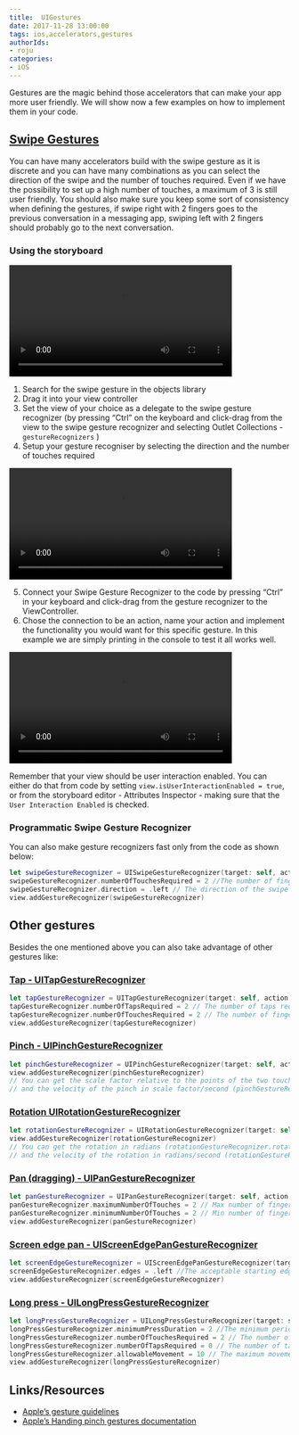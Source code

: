 ```yaml
---
title:  UIGestures
date: 2017-11-28 13:00:00
tags: ios,accelerators,gestures
authorIds:
- roju
categories:
- iOS
---
```


Gestures are the magic behind those accelerators that can make your app more user friendly. We will show now a few examples on how to implement them in your code.

## [Swipe Gestures](https://developer.apple.com/documentation/uikit/uiswipegesturerecognizer)

You can have many accelerators build with the swipe gesture as it is discrete and you can have many combinations as you can select the direction of the swipe and the number of touches required. Even if we have the possibility to set up a high number of touches, a maximum of 3 is still user friendly. You should also make sure you keep some sort of consistency when defining the gestures, if swipe right with 2 fingers goes to the previous conversation in a messaging app, swiping left with 2 fingers should probably go to the next conversation.

### Using the storyboard
<video width="400" controls>
<source src="https://cdn-laravel.vapor.cloud/image/nstack/translate_values/accelerators-2-storyboard-add-gesture_mST8xNXFEu.mp4" type="video/mp4">
Your browser does not support HTML5 video.
</video>

1. Search for the swipe gesture in the objects library
2. Drag it into your view controller
3. Set the view of your choice as a delegate to the swipe gesture recognizer (by pressing “Ctrl” on the keyboard and click-drag from the view to the swipe gesture recognizer and selecting Outlet Collections - `gestureRecognizers` )
4. Setup your gesture recogniser by selecting the direction and the number of touches required

<video width="400" controls>
<source src="https://cdn-laravel.vapor.cloud/image/nstack/translate_values/accelerators-2-storyboard-add-gesture-action_ui5ZwnqEt1.mp4" type="video/mp4">
Your browser does not support HTML5 video.
</video>

5. Connect your Swipe Gesture Recognizer to the code by pressing “Ctrl” in your keyboard and click-drag from the gesture recognizer to the ViewController.
6. Chose the connection to be an action, name your action and implement the functionality you would want for this specific gesture. In this example we are simply printing in the console to test it all works well.

<video width="400" controls>
<source src="https://cdn-laravel.vapor.cloud/image/nstack/translate_values/accelerators-2-simulator-swipe_HGjOpA9rxy.mp4" type="video/mp4">
Your browser does not support HTML5 video.
</video>

Remember that your view should be user interaction enabled. You can either do that from code by setting `view.isUserInteractionEnabled = true`, or from the storyboard editor - Attributes Inspector - making sure that the `User Interaction Enabled` is checked.

### Programmatic Swipe Gesture Recognizer

You can also make gesture recognizers fast only from the code as shown below:

```swift
let swipeGestureRecognizer = UISwipeGestureRecognizer(target: self, action: #selector(viewSwipedToLeft))
swipeGestureRecognizer.numberOfTouchesRequired = 2 //The number of fingers required (default is 1)
swipeGestureRecognizer.direction = .left // The direction of the swipe (default is right)
view.addGestureRecognizer(swipeGestureRecognizer)
```

## Other gestures
Besides the one mentioned above you can also take advantage of other gestures like:
### [Tap - UITapGestureRecognizer](https://developer.apple.com/documentation/uikit/uitapgesturerecognizer)
```swift
let tapGestureRecognizer = UITapGestureRecognizer(target: self, action: #selector(viewTapped))
tapGestureRecognizer.numberOfTapsRequired = 2 // The number of taps required (default is 1)
tapGestureRecognizer.numberOfTouchesRequired = 2 // The number of fingers required (default is 1)
view.addGestureRecognizer(tapGestureRecognizer)
```
### [Pinch - UIPinchGestureRecognizer](https://developer.apple.com/documentation/uikit/uipinchgesturerecognizer)
```swift
let pinchGestureRecognizer = UIPinchGestureRecognizer(target: self, action: #selector(viewPinched))
view.addGestureRecognizer(pinchGestureRecognizer)
// You can get the scale factor relative to the points of the two touches on the screen (pinchGestureRecognizer.scale)
// and the velocity of the pinch in scale factor/second (pinchGestureRecognizer.velocity)
```
### [Rotation UIRotationGestureRecognizer](https://developer.apple.com/documentation/uikit/uirotationgesturerecognizer)
```swift
let rotationGestureRecognizer = UIRotationGestureRecognizer(target: self, action: #selector(viewRotated))
view.addGestureRecognizer(rotationGestureRecognizer)
// You can get the rotation in radians (rotationGestureRecognizer.rotation)
// and the velocity of the rotation in radians/second (rotationGestureRecognizer.velocity)
```
### [Pan (dragging) - UIPanGestureRecognizer](https://developer.apple.com/documentation/uikit/uipangesturerecognizer)
```swift
let panGestureRecognizer = UIPanGestureRecognizer(target: self, action: #selector(viewPanned))
panGestureRecognizer.maximumNumberOfTouches = 2 // Max number of fingers required (default is NSUIntegerMax)
panGestureRecognizer.minimumNumberOfTouches = 2 // Min number of fingers required (default is 1)
view.addGestureRecognizer(panGestureRecognizer)
```
### [Screen edge pan - UIScreenEdgePanGestureRecognizer](https://developer.apple.com/documentation/uikit/uiscreenedgepangesturerecognizer)
```swift
let screenEdgeGestureRecognizer = UIScreenEdgePanGestureRecognizer(target: self, action: #selector(edgePanGestureRecognized))
screenEdgeGestureRecognizer.edges = .left //The acceptable starting edges for the gesture (UIRectEdge)
view.addGestureRecognizer(screenEdgeGestureRecognizer)
```
### [Long press - UILongPressGestureRecognizer](https://developer.apple.com/documentation/uikit/uilongpressgesturerecognizer)
```swift
let longPressGestureRecognizer = UILongPressGestureRecognizer(target: self, action: #selector(longPressRecognized))
longPressGestureRecognizer.minimumPressDuration = 2 //The minimum period fingers must press on the view (in seconds, default is 0.5 seconds)
longPressGestureRecognizer.numberOfTouchesRequired = 2 // The number of fingers that must be pressed on the view (default is 1)
longPressGestureRecognizer.numberOfTapsRequired = 0 // The number of taps required (default is 0)
longPressGestureRecognizer.allowableMovement = 10 // The maximum movement of the fingers on the view measured in points (default is 10 points)
view.addGestureRecognizer(longPressGestureRecognizer)
```

## Links/Resources
* [Apple’s gesture guidelines](https://developer.apple.com/ios/human-interface-guidelines/user-interaction/gestures/)
* [Apple’s Handing pinch gestures documentation](https://developer.apple.com/documentation/uikit/touches_presses_and_gestures/handling_uikit_gestures/handling_pinch_gestures)
